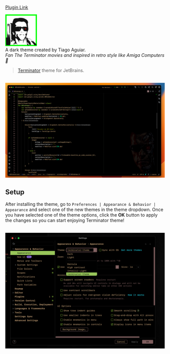 <p><a href="https://plugins.jetbrains.com/plugin/22329-terminator-theme?noRedirect=true">Plugin Link</a></p>
<p><img src="https://raw.githubusercontent.com/tiago-aguiar/terminator-theme/main/resources/META-INF/pluginIcon.svg" alt="Configuration example" width="100"><br>A dark theme created by Tiago Aguiar.<br>
<em>Fan The Terminator movies and inspired in retro style like Amiga Computers &#129302;</em>
</p>
<article class="wt-article test_section_description">
<blockquote>
<p><a href="https://github.com/tiago-aguiar/terminator-theme/" target="_blank" rel="nofollow">Terminator</a> theme for JetBrains.</p>
</blockquote>
<p><br><img src="https://raw.githubusercontent.com/tiago-aguiar/terminator-theme/main/screenshots/2.png" alt="Code example" width="700"></p>
<h2>Setup</h2>
<p>After installing the theme, go to <code>Preferences | Appearance &amp; Behavior | Appearance</code> and select one of the new themes in the theme dropdown. Once you have selected one of the theme options, click the <strong>OK</strong> button to apply the changes so you can start enjoying Terminator theme!</p>
<p><br><img src="https://raw.githubusercontent.com/tiago-aguiar/terminator-theme/main/screenshots/6.png" alt="Configuration example" width="700"></p>
</article>
